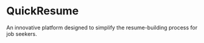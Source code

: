 # QuickResume
An innovative platform designed to simplify the resume-building process for job seekers.
